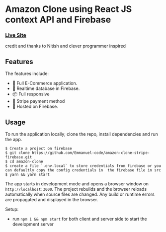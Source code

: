 # Amazon Clone using React JS context API and Firebase

### [Live Site](https://clone-fcc92.web.app)
credit and thanks to Nitish and clever programmer inspired


## Features

The features include:

* 📝 Full E-Commerce application.
* 📡 Realtime database in Firebase.
* 📦 Full responsive
* 💬 Stripe payment method
* 📡 Hosted on Firebase.

<!-- ## Components -->

## Usage

To run the application locally; clone the repo, install dependencies and run the app.

```
$ Create a project on firebase
$ git clone https://github.com/Emmanuel-code/amazon-clone-stripe-firebase.git
$ cd amazon-clone
$ create a file `.env.local` to store credentials from firebase or you can defaultly copy the config credentials in  the firebase file in src 
$ yarn && yarn start
```

The app starts in development mode and opens a browser window on `http://localhost:3000`. The project rebuilds and the browser reloads automatically when source files are changed. Any build or runtime errors are propagated and displayed in the browser.

Setup:
- run ```npm i && npm start``` for both client and server side to start the development server
